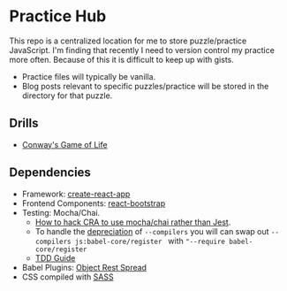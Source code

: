 # Practice Hub
This repo is a centralized location for me to store puzzle/practice JavaScript. I'm finding that recently I need to version control my practice more often. Because of this it is difficult to keep up with gists.

- Practice files will typically be vanilla.
- Blog posts relevant to specific puzzles/practice will be stored in the directory for that puzzle.

## Drills
- [Conway's Game of Life](https://github.com/misterussell/practice-hub/blob/master/src/drills/gameOfLife/life.js)

## Dependencies
- Framework: [create-react-app](https://github.com/facebookincubator/create-react-app)
- Frontend Components: [react-bootstrap](https://react-bootstrap.github.io/)
- Testing: Mocha/Chai.
  - [How to hack CRA to use mocha/chai rather than Jest](https://www.codementor.io/daveschinkel13/running-mocha-enzyme-with-creat-react-app-84flnngkk).
  - To handle the [depreciation](https://github.com/mochajs/mocha/wiki/compilers-deprecation) of `--compilers` you will can swap out `--compilers js:babel-core/register ` with `"--require babel-core/register`
  - [TDD Guide](https://github.com/mawrkus/js-unit-testing-guide#unit-tests)
- Babel Plugins: [Object Rest Spread](https://babeljs.io/docs/plugins/transform-object-rest-spread/)
- CSS compiled with [SASS](http://sass-lang.com/)
